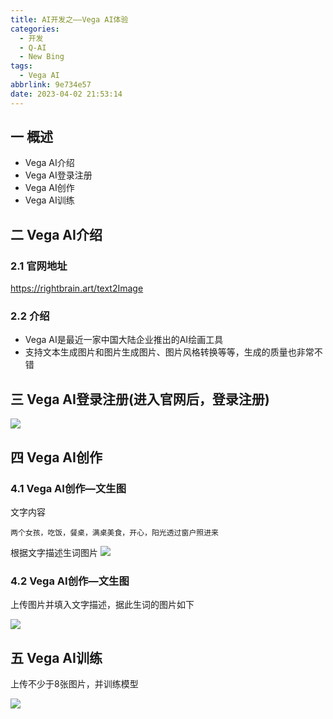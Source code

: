 ```yaml
---
title: AI开发之——Vega AI体验
categories:
  - 开发
  - Q-AI
  - New Bing
tags:
  - Vega AI
abbrlink: 9e734e57
date: 2023-04-02 21:53:14
---
```

## 一 概述

* Vega AI介绍
* Vega AI登录注册
* Vega AI创作
* Vega AI训练

<!--more-->

## 二 Vega AI介绍

### 2.1 官网地址

https://rightbrain.art/text2Image

### 2.2 介绍

* Vega AI是最近一家中国大陆企业推出的AI绘画工具
* 支持文本生成图片和图片生成图片、图片风格转换等等，生成的质量也非常不错

## 三 Vega AI登录注册(进入官网后，登录注册)

![][1]

## 四 Vega AI创作

### 4.1 Vega AI创作—文生图

文字内容

```
两个女孩，吃饭，餐桌，满桌美食，开心，阳光透过窗户照进来
```
根据文字描述生词图片
![][2]

### 4.2 Vega AI创作—文生图

上传图片并填入文字描述，据此生词的图片如下

![][3]

## 五 Vega AI训练

上传不少于8张图片，并训练模型

![][4]




[1]:https://raw.githubusercontent.com/PGzxc/CDN/master/blog-ai/ai-vega-login.png
[2]:https://raw.githubusercontent.com/PGzxc/CDN/master/blog-ai/ai-vega-produce-text2img.png
[3]:https://raw.githubusercontent.com/PGzxc/CDN/master/blog-ai/ai-vega-produce-img2img.png
[4]:https://raw.githubusercontent.com/PGzxc/CDN/master/blog-ai/ai-vega-train-img.png